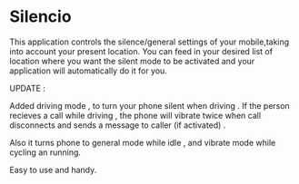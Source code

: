 # Silencio
This application controls the silence/general settings of your mobile,taking into account your present location.
You can feed in your desired list of location where you want the silent mode to be activated and your application will
automatically do it for you.

UPDATE : 

Added driving mode , to turn your phone silent when driving . If the person recieves a call while driving , the phone will vibrate twice when call disconnects and sends a message to caller (if activated) .

Also it turns phone to general mode while idle , and vibrate mode while cycling an running.

Easy to use and handy.
